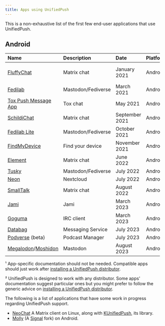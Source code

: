 ```yaml
---
title: Apps using UnifiedPush
---
```


This is a non-exhaustive list of the first few end-user applications that use UnifiedPush.

## Android

| Name                                                                                                | Description        | Date           | Platform | Since version                                                                       | Docs¹                                                                                                                      |
|:----------------------------------------------------------------------------------------------------|:-------------------|:---------------|:---------|:------------------------------------------------------------------------------------|:---------------------------------------------------------------------------------------------------------------------------|
| [FluffyChat](https://fluffychat.im/)                                                                | Matrix chat        | January 2021   | Android  | v0.26.1                                                                             | [FluffyChat push notifications](https://gitlab.com/famedly/fluffychat/-/wikis/Push-Notifications-without-Google-Services)² |
| [Fedilab](https://fedilab.app/)                                                                     | Mastodon/Fediverse | March 2021     | Android  | [v2.39.0](https://framagit.org/tom79/fedilab/-/releases/2.39.0)                     | [Fedilab push notifications](https://fedilab.app/wiki/features/push-notifications/)²                                       |
| [Tox Push Message App](https://github.com/zoff99/tox_push_msg_app)                                  | Tox chat           | May 2021       | Android  | v1.0.3                                                                              | [generic](../distributors/)                                                                                                |
| [SchildiChat](https://github.com/SchildiChat/SchildiChat-android/)                                  | Matrix chat        | September 2021 | Android  | v1.2.0.sc42                                                                         | [generic](../distributors/)                                                                                                |
| [Fedilab Lite](https://fedilab.app/)                                                                | Mastodon/Fediverse | October 2021   | Android  | [v2.39.0](https://framagit.org/tom79/fedilab/-/releases/2.39.0)                     | [Fedilab push notifications](https://fedilab.app/wiki/features/push-notifications/)²                                       |
| [FindMyDevice](https://gitlab.com/Nulide/findmydevice/)                                             | Find your device   | November 2021  | Android  | [v0.2.2](https://gitlab.com/Nulide/findmydevice/-/releases/v0.2.2)                  | [generic](../distributors/)                                                                                                |
| [Element](https://github.com/vector-im/element-android/)                                            | Matrix chat        | June 2022      | Android  | [v1.4.26](https://github.com/vector-im/element-android/releases/tag/v1.4.26)        | [generic](../distributors/)                                                                                                |
| [Tusky](https://tusky.app/)                                                                         | Mastodon/Fediverse | July 2022      | Android  | [v19.0](https://github.com/tuskyapp/Tusky/releases/tag/v19.0)                       | [generic](../distributors/)                                                                                                |
| [Neon](https://github.com/nextcloud/neon)                                                           | Nextcloud          | July 2022      | Android  | Unreleased                                                                          | [generic](../distributors)                                                                                                 |
| [SmallTalk](https://github.com/ouchadam/small-talk)                                                 | Matrix chat        | August 2022    | Android  | [v0.0.1-alpha04](https://github.com/ouchadam/small-talk/releases/tag/0.0.1-alpha04) | [generic](../distributors)                                                                                                 |
| [Jami](https://jami.net)                                                                            | Jami               | March 2023     | Android  | v361                                                                                | [generic](../distributors)                                                                                                 |
| [Goguma](https://sr.ht/~emersion/goguma)                                                            | IRC client         | March 2023     | Android  | [v0.5.0](https://git.sr.ht/~emersion/goguma/refs/v0.5.0)                            | [generic](../distributors)                                                                                                 |
| [Databag](https://github.com/balzack/databag)                                                       | Messaging Service  | July 2023      | Android  | v1.5.0                                                                              | [generic](../distributors)                                                                                                 |
| [Podverse](https://github.com/podverse/podverse-rn) (beta)                                          | Podcast Manager    | July 2023      | Android  | v4.13.1                                                                             | [generic](../distributors)                                                                                                 |
| [Megalodon](https://github.com/sk22/megalodon)/[Moshidon](https://github.com/LucasGGamerM/moshidon) | Mastodon           | August 2023    | Android  | [v2.0.3+fork.98](https://github.com/sk22/megalodon/releases/tag/v2.0.3%2Bfork.98)   | [generic](../distributors)                                                                                                 |

¹ App-specific documentation should not be needed. Compatible apps should just work after [installing a UnifiedPush distributor](../distributors/).

² UnifiedPush is designed to work with any distributor. Some apps' documentation suggest particular ones but you might prefer to follow the generic advice on [installing a UnifiedPush distributor](../distributors/).

The following is a list of applications that have some work in progress regarding UnifiedPush support.

- [NeoChat](https://invent.kde.org/network/neochat/-/merge_requests/458) A Matrix client on Linux, along with [KUnifiedPush](https://invent.kde.org/libraries/kunifiedpush/), its library.
- [Molly](https://github.com/mollyim/mollyim-android) (A [Signal](https://signal.org/) fork) on Android.
